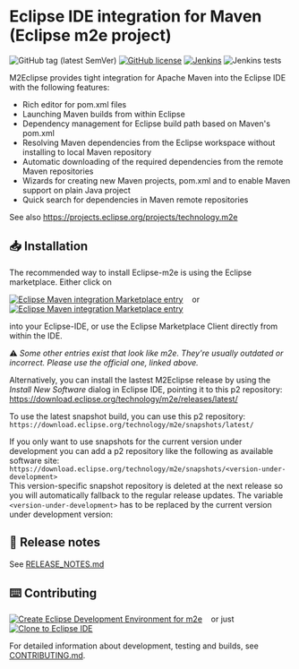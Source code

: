 # Eclipse IDE integration for Maven (Eclipse m2e project)

![GitHub tag (latest SemVer)](https://img.shields.io/github/v/tag/eclipse-m2e/m2e-core?label=Version&sort=semver)
[![GitHub license](https://img.shields.io/github/license/eclipse-m2e/m2e-core?label=License)](https://github.com/eclipse-m2e/m2e-core/blob/master/LICENSE)
[![Jenkins](https://img.shields.io/jenkins/build?jobUrl=https%3A%2F%2Fci.eclipse.org%2Fm2e%2Fjob%2Fm2e%2Fjob%2Fmaster%2F&label=Build)](https://ci.eclipse.org/m2e/job/m2e/)
![Jenkins tests](https://img.shields.io/jenkins/tests?jobUrl=https%3A%2F%2Fci.eclipse.org%2Fm2e%2Fjob%2Fm2e%2Fjob%2Fmaster%2F&label=Tests)

M2Eclipse provides tight integration for Apache Maven into the Eclipse IDE with the following features:
* Rich editor for pom.xml files
* Launching Maven builds from within Eclipse
* Dependency management for Eclipse build path based on Maven's pom.xml
* Resolving Maven dependencies from the Eclipse workspace without installing to local Maven repository
* Automatic downloading of the required dependencies from the remote Maven repositories
* Wizards for creating new Maven projects, pom.xml and to enable Maven support on plain Java project
* Quick search for dependencies in Maven remote repositories

See also https://projects.eclipse.org/projects/technology.m2e

## 📥 Installation
The recommended way to install Eclipse-m2e is using the Eclipse marketplace. Either click on

[![Eclipse Maven integration Marketplace entry](https://img.shields.io/static/v1?logo=eclipseide&label=Marketplace&message=Install%20Eclipse%20m2e&style=for-the-badge&logoColor=white&labelColor=darkorange&color=grey)](https://mickaelistria.github.io/redirctToEclipseIDECloneCommand/redirectToMarketplace.html?entryId=5321178 "Install with Marketplace client")
&nbsp;&nbsp;&nbsp;or&nbsp;&nbsp;&nbsp;
[![Eclipse Maven integration Marketplace entry](https://img.shields.io/static/v1?logo=eclipseide&label=Marketplace&message=View%20Eclipse%20m2e&style=for-the-badge&logoColor=white&labelColor=darkorange&color=grey)](https://marketplace.eclipse.org/content/eclipse-m2e-maven-support-eclipse-ide "Open Eclipse Marketplace entry")

into your Eclipse-IDE, or use the Eclipse Marketplace Client directly from within the IDE.

⚠️ _Some other entries exist that look like m2e. They're usually outdated or incorrect. Please use the official one, linked above._

Alternatively, you can install the lastest M2Eclipse release by using the _Install New Software_ dialog in Eclipse IDE, pointing it to this p2 repository: https://download.eclipse.org/technology/m2e/releases/latest/

To use the latest snapshot build, you can use this p2 repository:<br>
`https://download.eclipse.org/technology/m2e/snapshots/latest/`

If you only want to use snapshots for the current version under development you can add a p2 repository like the following as available software site:<br>
`https://download.eclipse.org/technology/m2e/snapshots/<version-under-development>`<br>
This version-specific snapshot repository is deleted at the next release so you will automatically fallback to the regular release updates.
The variable `<version-under-development>` has to be replaced by the current version under development version:

## 📢 Release notes

See [RELEASE_NOTES.md](RELEASE_NOTES.md)

## ⌨️ Contributing
[![Create Eclipse Development Environment for m2e](https://download.eclipse.org/oomph/www/setups/svg/m2e.svg)](https://www.eclipse.org/setups/installer/?url=https://raw.githubusercontent.com/eclipse-m2e/m2e-core/master/setup/m2eDevelopmentEnvironmentConfiguration.setup&show=true "Click to open Eclipse-Installer Auto Launch or drag into your running installer")
&nbsp;&nbsp;&nbsp;or just&nbsp;&nbsp;&nbsp;
[![Clone to Eclipse IDE](https://mickaelistria.github.io/redirctToEclipseIDECloneCommand/cloneToEclipseBadge.png)](https://mickaelistria.github.io/redirctToEclipseIDECloneCommand/redirect.html)

For detailed information about development, testing and builds, see [CONTRIBUTING.md](CONTRIBUTING.md).
